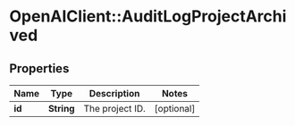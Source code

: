 # OpenAIClient::AuditLogProjectArchived

## Properties
Name | Type | Description | Notes
------------ | ------------- | ------------- | -------------
**id** | **String** | The project ID. | [optional] 

